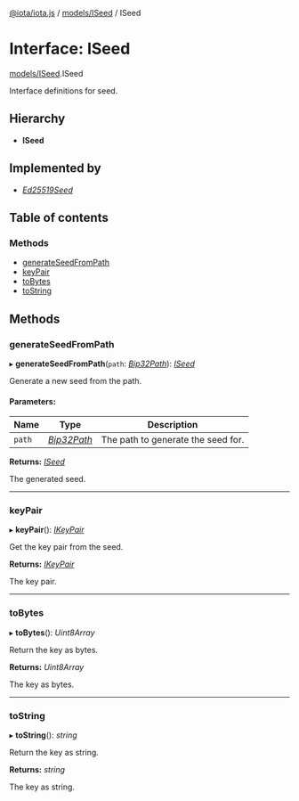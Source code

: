 [@iota/iota.js](../README.md) / [models/ISeed](../modules/models_iseed.md) / ISeed

# Interface: ISeed

[models/ISeed](../modules/models_iseed.md).ISeed

Interface definitions for seed.

## Hierarchy

* **ISeed**

## Implemented by

* [*Ed25519Seed*](../classes/seedtypes_ed25519seed.ed25519seed.md)

## Table of contents

### Methods

- [generateSeedFromPath](models_iseed.iseed.md#generateseedfrompath)
- [keyPair](models_iseed.iseed.md#keypair)
- [toBytes](models_iseed.iseed.md#tobytes)
- [toString](models_iseed.iseed.md#tostring)

## Methods

### generateSeedFromPath

▸ **generateSeedFromPath**(`path`: [*Bip32Path*](../classes/crypto_bip32path.bip32path.md)): [*ISeed*](models_iseed.iseed.md)

Generate a new seed from the path.

#### Parameters:

Name | Type | Description |
------ | ------ | ------ |
`path` | [*Bip32Path*](../classes/crypto_bip32path.bip32path.md) | The path to generate the seed for.   |

**Returns:** [*ISeed*](models_iseed.iseed.md)

The generated seed.

___

### keyPair

▸ **keyPair**(): [*IKeyPair*](models_ikeypair.ikeypair.md)

Get the key pair from the seed.

**Returns:** [*IKeyPair*](models_ikeypair.ikeypair.md)

The key pair.

___

### toBytes

▸ **toBytes**(): *Uint8Array*

Return the key as bytes.

**Returns:** *Uint8Array*

The key as bytes.

___

### toString

▸ **toString**(): *string*

Return the key as string.

**Returns:** *string*

The key as string.
